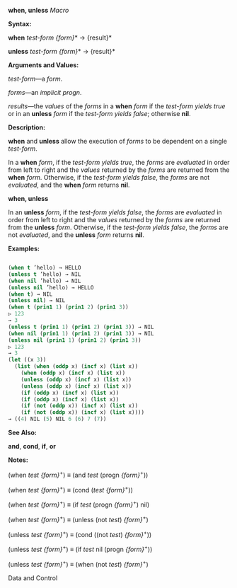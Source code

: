 **when, unless** *Macro* 



**Syntax:** 



**when** *test-form \{form\}*\* → \{result\}\* 



**unless** *test-form \{form\}*\* → \{result\}\* 



**Arguments and Values:** 



*test-form*—a *form*. 



*forms*—an *implicit progn*. 



*results*—the *values* of the *forms* in a **when** *form* if the *test-form yields true* or in an **unless** *form* if the *test-form yields false*; otherwise **nil**. 



**Description:** 



**when** and **unless** allow the execution of *forms* to be dependent on a single *test-form*. 



In a **when** *form*, if the *test-form yields true*, the *forms* are *evaluated* in order from left to right and the *values* returned by the *forms* are returned from the **when** *form*. Otherwise, if the *test-form yields false*, the *forms* are not *evaluated*, and the **when** *form* returns **nil**. 















**when, unless** 



In an **unless** *form*, if the *test-form yields false*, the *forms* are *evaluated* in order from left to right and the *values* returned by the *forms* are returned from the **unless** *form*. Otherwise, if the *test-form yields false*, the *forms* are not *evaluated*, and the **unless** *form* returns **nil**. 



**Examples:**
```lisp

(when t ’hello) → HELLO 
(unless t ’hello) → NIL 
(when nil ’hello) → NIL 
(unless nil ’hello) → HELLO 
(when t) → NIL 
(unless nil) → NIL 
(when t (prin1 1) (prin1 2) (prin1 3)) 
▷ 123 
→ 3 
(unless t (prin1 1) (prin1 2) (prin1 3)) → NIL 
(when nil (prin1 1) (prin1 2) (prin1 3)) → NIL 
(unless nil (prin1 1) (prin1 2) (prin1 3)) 
▷ 123 
→ 3 
(let ((x 3)) 
  (list (when (oddp x) (incf x) (list x)) 
	(when (oddp x) (incf x) (list x)) 
	(unless (oddp x) (incf x) (list x)) 
	(unless (oddp x) (incf x) (list x)) 
	(if (oddp x) (incf x) (list x)) 
	(if (oddp x) (incf x) (list x)) 
	(if (not (oddp x)) (incf x) (list x)) 
	(if (not (oddp x)) (incf x) (list x)))) 
→ ((4) NIL (5) NIL 6 (6) 7 (7)) 

```
**See Also:** 



**and**, **cond**, **if**, **or** 



**Notes:** 



(when *test \{form\}*<sup>+</sup>) *≡* (and *test* (progn *\{form\}*<sup>+</sup>)) 



(when *test \{form\}*<sup>+</sup>) *≡* (cond (*test \{form\}*<sup>+</sup>)) 



(when *test \{form\}*<sup>+</sup>) *≡* (if *test* (progn *\{form\}*<sup>+</sup>) nil) 



(when *test \{form\}*<sup>+</sup>) *≡* (unless (not *test*) *\{form\}*<sup>+</sup>) 



(unless *test \{form\}*<sup>+</sup>) *≡* (cond ((not *test*) *\{form\}*<sup>+</sup>)) 



(unless *test \{form\}*<sup>+</sup>) *≡* (if *test* nil (progn *\{form\}*<sup>+</sup>)) 



(unless *test \{form\}*<sup>+</sup>) *≡* (when (not *test*) *\{form\}*<sup>+</sup>) 



Data and Control 











